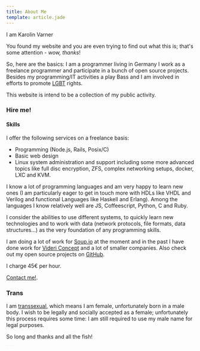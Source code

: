 ```yaml
---
title: About Me
template: article.jade
---
```


I am Karolin Varner

You found my website and you are even trying to find out
what this is; that's some attention - *wow, thanks*!

So, here are the basics: I am a programmer living in Germany
I work as
a freelance programmer and participate in a bunch of open
source projects.
Besides my programming/IT activities a play Bass and I am
involved in efforts to promote
[LGBT](https://en.wikipedia.org/wiki/LGBT) rights.

This website is intend to be a collection of my public
activity.

### Hire me!

#### Skills

I offer the following services on a freelance basis:

* Programming (Node.js, Rails, Posix/C)
* Basic web design
* Linux system administration and support including some
  more advanced topics like full disc encryption, ZFS,
  complex networking setups, docker, LXC and KVM.

I know a lot of programming languages and am very happy to
learn new ones (I am particularly eager to get in touch more
with HDLs like VHDL and Verilog and functional Languages
like Haskell and Erlang).
Among the languages I know relatively well are JS,
Coffeescript, Python, C and Ruby.

I consider the abilities to use different systems, to quickly
learn new technologies and to work with data (network
protocols, file formats, data structures…) as the very
foundation of any programming skills.

I am doing a lot of work for [Soup.io](http://soup.io) at
the moment and in the past I have done work for [Videri
Concept](http://www.videri-concept.de/) and a lot of smaller
companies.
Also check out my open source projects on
[GitHub](https://github.com/koraa).

I charge 45€ per hour.

[Contact me!](mailto://office.karo@cupdev.net).

### Trans

I am [transsexual](https://en.wikipedia.org/wiki/Transgender),
which means I am female, unfortunately born in a male body.
I wish to be legally and socially accepted as a female;
unfortunately this process requires some time: I am still
required to use my male name for legal purposes.

So long and thanks and all the fish!
<div style="color: #eee; font-size: 2px">Hail Eris. Hail Discordia</div>
